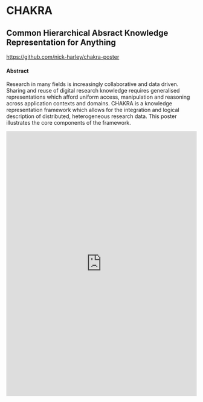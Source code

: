 # CHAKRA

## Common Hierarchical Absract Knowledge Representation for Anything

<https://github.com/nick-harley/chakra-poster>

#### Abstract 

Research in many fields is increasingly collaborative and data driven. Sharing and reuse of digital research knowledge requires generalised representations which afford uniform access, manipulation and reasoning across application contexts and domains. CHAKRA is a knowledge representation framework which allows for the integration and logical description of distributed, heterogeneous research data. This poster illustrates the core components of the framework.


<embed src="https://nick-harley.github.io/chakra-poster/chakra-poster.pdf" type="application/pdf" width="100%" height="700"/>

